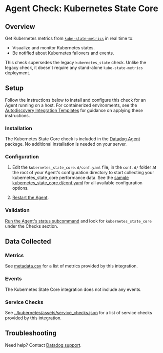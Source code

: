 # Agent Check: Kubernetes State Core

## Overview

Get Kubernetes metrics from [`kube-state-metrics`][1] in real time to:

- Visualize and monitor Kubernetes states.
- Be notified about Kubernetes failovers and events.

This check supersedes the legacy `kubernetes_state` check.
Unlike the legacy check, it doesn't require any stand-alone `kube-state-metrics` deployment.

## Setup

Follow the instructions below to install and configure this check for an Agent running on a host. For containerized environments, see the [Autodiscovery Integration Templates][3] for guidance on applying these instructions.

### Installation

The Kubernetes State Core check is included in the [Datadog Agent][2] package.
No additional installation is needed on your server.

### Configuration

1. Edit the `kubernetes_state_core.d/conf.yaml` file, in the `conf.d/` folder at the root of your Agent's configuration directory to start collecting your kubernetes_state_core performance data. See the [sample kubernetes_state_core.d/conf.yaml][4] for all available configuration options.

2. [Restart the Agent][5].

### Validation

[Run the Agent's status subcommand][6] and look for `kubernetes_state_core` under the Checks section.

## Data Collected

### Metrics

See [metadata.csv][7] for a list of metrics provided by this integration.

### Events

The Kubernetes State Core integration does not include any events.

### Service Checks

See [../kubernetes/assets/service_checks.json][8] for a list of service checks provided by this integration.

## Troubleshooting

Need help? Contact [Datadog support][9].


[1]: https://github.com/kubernetes/kube-state-metrics
[2]: https://app.datadoghq.com/account/settings#agent
[3]: https://docs.datadoghq.com/agent/kubernetes/integrations/
[4]: https://github.com/DataDog/integrations-core/blob/master/kubernetes_state_core/datadog_checks/kubernetes_state_core/data/conf.yaml.example
[5]: https://docs.datadoghq.com/agent/guide/agent-commands/#start-stop-and-restart-the-agent
[6]: https://docs.datadoghq.com/agent/guide/agent-commands/#agent-status-and-information
[7]: https://github.com/DataDog/integrations-core/blob/master/kubernetes_state_core/metadata.csv
[8]: https://github.com/DataDog/integrations-core/blob/master/kubernetes/assets/service_checks.json
[9]: https://docs.datadoghq.com/help/
